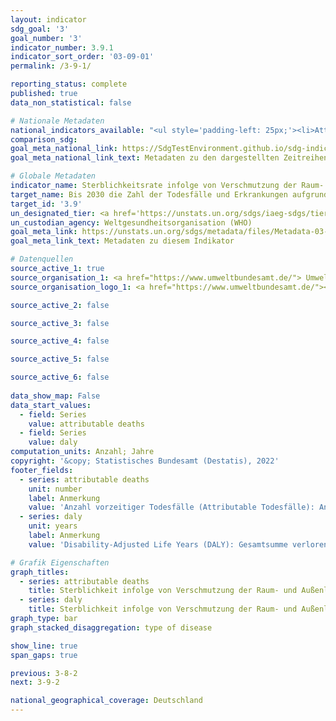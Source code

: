```yaml
---
layout: indicator    
sdg_goal: '3'    
goal_number: '3'    
indicator_number: 3.9.1    
indicator_sort_order: '03-09-01'    
permalink: /3-9-1/    

reporting_status: complete    
published: true    
data_non_statistical: false    

# Nationale Metadaten    
national_indicators_available: "<ul style='padding-left: 25px;'><li>Attributable Todesfälle</li> <li> DALY</li></ul>"    
comparison_sdg:     
goal_meta_national_link: https://SdgTestEnvironment.github.io/sdg-indicators/public/MetaDe/3.9.1.pdf    
goal_meta_national_link_text: Metadaten zu den dargestellten Zeitreihen    

# Globale Metadaten    
indicator_name: Sterblichkeitsrate infolge von Verschmutzung der Raum- bzw. Außenluft    
target_name: Bis 2030 die Zahl der Todesfälle und Erkrankungen aufgrund gefährlicher Chemikalien und der Verschmutzung und Verunreinigung von Luft, Wasser und Boden erheblich verringern    
target_id: '3.9'    
un_designated_tier: <a href='https://unstats.un.org/sdgs/iaeg-sdgs/tier-classification/' title='Klicken Sie hier um weitere Informationen zur UN-Tier-Klassifikation zu erhalten.'  target='_blank'>Tier I</a>    
un_custodian_agency: Weltgesundheitsorganisation (WHO)    
goal_meta_link: https://unstats.un.org/sdgs/metadata/files/Metadata-03-09-01.pdf    
goal_meta_link_text: Metadaten zu diesem Indikator        

# Datenquellen
source_active_1: true
source_organisation_1: <a href="https://www.umweltbundesamt.de/"> Umweltbundesamt (UBA) </a>
source_organisation_logo_1: <a href="https://www.umweltbundesamt.de/"><img src="https://g205sdgs.github.io/sdg-indicators/public/OrgImgDe/uba.png" alt="Logo uba" style="height:60px; width:148px"/></a>

source_active_2: false

source_active_3: false

source_active_4: false

source_active_5: false

source_active_6: false
    
data_show_map: False    
data_start_values: 
  - field: Series
    value: attributable deaths
  - field: Series
    value: daly    
computation_units: Anzahl; Jahre    
copyright: '&copy; Statistisches Bundesamt (Destatis), 2022'    
footer_fields:
  - series: attributable deaths
    unit: number
    label: Anmerkung
    value: 'Anzahl vorzeitiger Todesfälle (Attributable Todesfälle): Anzahl der Todesfälle durch Versterben infolge dieser Erkrankung, soweit sie auf Feinstaub zurückzuführen sind.'
  - series: daly
    unit: years
    label: Anmerkung
    value: 'Disability-Adjusted Life Years (DALY): Gesamtsumme verlorener gesunder Lebensjahre durch Versterben und Erkrankungszeit infolge dieser Erkrankung, soweit sie auf Feinstaub zurückzuführen ist (Mortalität + Morbidität).'    

# Grafik Eigenschaften    
graph_titles:
  - series: attributable deaths
    title: Sterblichkeit infolge von Verschmutzung der Raum- und Außenluft
  - series: daly
    title: Sterblichkeit infolge von Verschmutzung der Raum- und Außenluft    
graph_type: bar
graph_stacked_disaggregation: type of disease    

show_line: true
span_gaps: true    

previous: 3-8-2    
next: 3-9-2    

national_geographical_coverage: Deutschland    
---
```


<span></span>